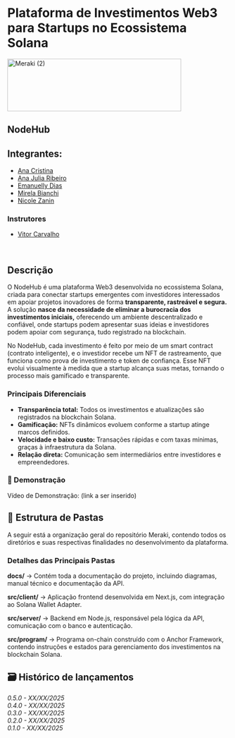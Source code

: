 # Plataforma de Investimentos Web3 para Startups no Ecossistema Solana
<img width="395" height="119" alt="Meraki (2)" src="https://github.com/user-attachments/assets/32069a6d-76c1-4020-9a67-564bb90b6171" />


## NodeHub

## Integrantes:

- <a href="https://www.linkedin.com/in/ana-cristina-jardim/">Ana Cristina</a>
- <a href="https://www.linkedin.com/in/ana-júlia-ribeiro/">Ana Julia Ribeiro</a> 
- <a href="https://www.linkedin.com/in/emanuelly-dias-2a0480305/">Emanuelly Dias</a>
- <a href="https://www.linkedin.com/in/mirela-bianchi-608601254/">Mirela Bianchi</a>
- <a href="https://www.linkedin.com/in/nicolezanin/">Nicole Zanin</a>

### Instrutores

- <a href="https://www.linkedin.com/in/vict0rcarvalh0/">Vitor Carvalho</a> <br>
<br>

## Descrição

O NodeHub é uma plataforma Web3 desenvolvida no ecossistema Solana, criada para conectar startups emergentes com investidores interessados em apoiar projetos inovadores de forma **transparente, rastreável e segura.**
A solução **nasce da necessidade de eliminar a burocracia dos investimentos iniciais,** oferecendo um ambiente descentralizado e confiável, onde startups podem apresentar suas ideias e investidores podem apoiar com segurança, tudo registrado na blockchain.

No NodeHub, cada investimento é feito por meio de um smart contract (contrato inteligente), e o investidor recebe um NFT de rastreamento, que funciona como prova de investimento e token de confiança. Esse NFT evolui visualmente à medida que a startup alcança suas metas, tornando o processo mais gamificado e transparente.

### Principais Diferenciais

-  **Transparência total:** Todos os investimentos e atualizações são registrados na blockchain Solana. <br>
- **Gamificação:** NFTs dinâmicos evoluem conforme a startup atinge marcos definidos. <br>
- **Velocidade e baixo custo:** Transações rápidas e com taxas mínimas, graças à infraestrutura da Solana. <br>
- **Relação direta:** Comunicação sem intermediários entre investidores e empreendedores. <br>

### 🎥 Demonstração
Vídeo de Demonstração: (link a ser inserido) 


## 📁 Estrutura de Pastas

A seguir está a organização geral do repositório Meraki, contendo todos os diretórios e suas respectivas finalidades no desenvolvimento da plataforma.

### Detalhes das Principais Pastas

**docs/** → Contém toda a documentação do projeto, incluindo diagramas, manual técnico e documentação da API.

**src/client/** → Aplicação frontend desenvolvida em Next.js, com integração ao Solana Wallet Adapter.

**src/server/** → Backend em Node.js, responsável pela lógica da API, comunicação com o banco e autenticação.

**src/program/** → Programa on-chain construído com o Anchor Framework, contendo instruções e estados para gerenciamento dos investimentos na blockchain Solana.

## 🗃 Histórico de lançamentos

*0.5.0 - XX/XX/2025* <br>
*0.4.0 - XX/XX/2025* <br>
*0.3.0 - XX/XX/2025* <br>
*0.2.0 - XX/XX/2025* <br>
*0.1.0 - XX/XX/2025* <br>
